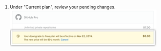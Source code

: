 1. Under "Current plan", review your pending changes. ![Abschnitt „Subscriptions“ (Abonnements) der Abrechnungseinstellungen mit aufgelisteten ausstehenden Abonnementänderungen](/assets/images/help/billing/review-pending-subscription-changes.png)
